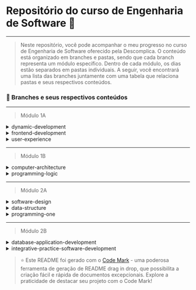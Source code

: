 
# Repositório do curso de Engenharia de Software 🚀
---
> Neste repositório, você pode acompanhar o meu progresso no curso de Engenharia de Software oferecido pela Descomplica. O conteúdo está organizado em branches e pastas, sendo que cada branch representa um módulo específico. Dentro de cada módulo, os dias estão separados em pastas individuais. A seguir, você encontrará uma lista das branches juntamente com uma tabela que relaciona pastas e seus respectivos conteúdos.

### 📂 Branches e seus respectivos conteúdos
---
> Módulo 1A
<details>
<summary>dynamic-development</summary>

| Pasta  | Conteúdo                                       |
| ------ | ---------------------------------------------- |
| dia_01 | Ambientes de programação para JavaScript       |
| dia_02 | Programação com JavaScript: Conceitos          |
| dia_03 | Programando com JavaScript: primeiros comandos |
| dia_04 | Criando e manipulando arrays                   |
| dia_05 | Avançando com Arrays                           |
| dia_06 | Instruções: If e Switch                        |
| dia_07 | Instruções: For e While                        |
| dia_08 | Strings                                        |
| dia_09 | Funções e Objetos                              |
| dia_10 | Classes                                        |
| dia_11 | Manipulando Elementos do DOM                   |
| dia_12 | Praticando uso do DOM                          |
| dia_13 | Construindo um carrinho de compras             |
| dia_14 | Exception                                      |
| dia_15 | Promise                                        |
| dia_16 | Manipulação de JSON                            |
</details>


<details>
<summary>frontend-development</summary>

| Pasta               | Conteúdo                                          |
| ------------------- | ------------------------------------------------- |
| dia_01              | Ambientes de Programação                          |
| dia_02              | Conceitos básicos de HTML                         |
| dia_03              | Mídias com HTML                                   |
| dia_04              | Montando tabelas com HTML                         |
| dia_05              | Criação de formulários com HTML                   |
| dia_06              | Continuação: formulários com HTML                 |
| dia_07              | CSS: Entendendo sobre estilos                     |
| dia_08              | CSS: Criando estilos                              |
| dia_09              | Introdução ao BootStrap                           |
| dia_10              | Containers com BootStrap                          |
| dia_11              | Avançando com bootStrap                           |
| Não possui conteúdo | Site com base em um modelo (template), explicação |
| dia_13              | Versionamento de código com Git                   |
| Não possui conteúdo | GitHub Pages                                      |
| dia_15              | O que é a internet?                               |
| Não possui conteúdo | Entendimento do código fonte                      |
</details>

<details>
<summary>user-experience</summary>

| Pasta  | Conteúdo                                         |
| ------ | ------------------------------------------------ |
| dia_01 | Experiência do Usuário (UX)                      |
| dia_02 | Interface do usuário (UI)                        |
| dia_03 | Design Thinking (Conhecimentos importantes)      |
| dia_04 | Metodologias de Design                           |
| dia_05 | Fase de empatia e definição                      |
| dia_06 | Fase de ideação                                  |
| dia_07 | Fase de prototipação                             |
| dia_08 | Fase de testes                                   |
| dia_09 | Princípios, stakeholders e escopo                |
| dia_10 | Gestão de tempo, custos, riscos e comunicação    |
| dia_11 | Canvas de projetos                               |
| dia_12 | Execução e encerramento de projetos tradicionais |
| dia_13 | Ágil e Scrum                                     |
| dia_14 | Planejamento e execução de um projeto ágil       |
| dia_15 | Kanban e Lean                                    |
| dia_16 | UX e Agilidade                                   |

</details>

---

> Módulo 1B
<details>
<summary>computer-architecture</summary>

| Pasta               | Conteúdo                             |
| ------------------- | ------------------------------------ |
| dia_01              | A disciplina                         |
| dia_02              | Sistemas de numeração                |
| dia_03              | Algoritmos                           |
| Não possui conteúdo | Linguagens de Programação            |
| dia_05              | Abstração de dados                   |
| dia_06              | Engenharia de Software               |
| dia_07              | Sistemas Operacionais                |
| dia_08              | Redes de Computadores                |
| dia_09              | Circuitos Lógicos                    |
| dia_10              | Mineração de dados (Data Mining)     |
| dia_11              | Banco de Dados                       |
| dia_12              | Segurança da Informação              |
| dia_13              | Usabilidade e Experiência do Usuário |

</details>

<details>
<summary>programming-logic</summary>

| Pasta  | Conteúdo                                |
| ------ | --------------------------------------- |
| dia_01 | Introdução a Algoritmos                 |
| dia_02 | Tipos de Dados e Instruções Primitivas  |
| dia_03 | Variáveis e Constantes                  |
| dia_04 | Entrada, Processamento e Saída de dados |
| dia_05 | Estruturas de Decisão                   |
| dia_06 | Estruturas de Repetição                 |
| dia_07 | Vetor                                   |
| dia_08 | Matriz                                  |
| dia_09 | Procedimentos sem Parâmetros            |
| dia_10 | Procedimentos com Parâmetros            |
| dia_11 | Funções sem Parâmetros                  |
| dia_12 | Funções com Parâmetros                  |
| dia_13 | Visão Geral da Linguagem Java           |
| dia_14 | Introdução à Linguagem Java             |

</details>

--- 

> Módulo 2A

<details>

<summary>software-design</summary>

| Pasta        | Conteúdo                                                           |
| ------------ | ------------------------------------------------------------------ |
| dia_01       | Design de Software                                                 |
| dia_02       | Objetos e Classes                                                  |
| dia_03       | Classes Abstratas, interfaces e princípios da Orientação a Objetos |
| dia_04       | Outros conceitos de orientação a objetos                           |
| dia_05       | Conceitos finais de OO e Requisitos                                |
| dia_06       | Iniciando com UML                                                  |
| dia_07       | Diagrama de Caso de Uso                                            |
| dia_08       | Diagrama de Classe                                                 |
| dia_09       | Diagrama de Sequência                                              |
| dia_10       | Diagrama de Atividades                                             |
| dia_11       | Diagrama de Comunicação                                            |
| dia_12       | Diagrama de Máquina de Estado                                      |
| dia_13       | Diagrama de Componentes                                            |
| Sem conteúdo | Utilização de Ferramentas UML                                      |
| dia_15       | Diagrama de Pacote e Implantação                                   |
| dia_16       | Diagrama de Estrutura Composta e tempo                             |

</details>

<details>

<summary>data-structure</summary>

| Pasta        | Conteúdo                                 |
| ------------ | ---------------------------------------- |
| dia_01       | Entendendo as estruturas de dados        |
| dia_02       | Entendendo Vetores e Matrizes            |
| dia_03       | Entendendo Ordenação                     |
| dia_04       | Entendendo Recursão I                    |
| Sem conteúdo | Entendendo Recursão II                   |
| dia_06       | Entendendo Pilhas                        |
| Sem conteúdo | Entendendo as Aplicações de Pilha        |
| dia_08       | Entendendo Filas                         |
| Sem conteúdo | Entendendo as Aplicações de Fila         |
| dia_10       | Entendendo os Elementos Lista Ligada     |
| dia_11       | Entendendo a Lista Ligada                |
| dia_12       | Entendendo as Aplicações da Lista Ligada |
| dia_13       | Entendendo Árvores                       |
| dia_14       | Entendendo Árvores Binárias              |
| dia_15       | Entendendo os Percursos em Árvores       |
| Sem conteúdo | Projeto com Árvore Binária               |

</details>
<details>

<summary>programming-one</summary>

| Pasta        | Conteúdo                                   |
| ------------ | ------------------------------------------ |
| dia_01       | Introdução à linguagem de programação Java |
| Sem conteúdo | Ambiente Java                              |
| dia_03       | Operadores                                 |
| Sem conteúdo | Instrução Java                             |
| dia_05       | Intruções de loop                          |
| Sem conteúdo | Strings e Arrays                           |
| Sem conteúdo | Conceitos POO em Java                      |
| Sem conteúdo | Modificadores de acesso                    |
| Sem conteúdo | Trabalhando com String                     |
| dia_10       | Usando Collection (parte 01)               |
| dia_11       | Usando Collection (parte 02)               |
| Sem conteúdo | Banco de Dados com Java                    |
| Sem conteúdo | Exceções                                   |
| dia_14       | Exceções Direcionadas                      |
| Sem conteúdo | Trabalhando com Arquivos                   |
| dia_16       | Threads                                    |

</details>

---

> Módulo 2B

<details>

<summary>database-application-development</summary>

| Pasta        | Conteúdo                                  |
| ------------ | ----------------------------------------- |
| dia_01       | Introdução aos Sistemas de Banco de Dados |
| dia_02       | Projeto de Banco de Dados                 |
| dia_03       | Modelagem Conceitual                      |
| dia_04       | Modelagem Lógica                          |
| Sem Conteúdo | Instalação das Ferramentas                |

</details>

<details>

<summary>integrative-practice-software-development</summary>

| Pasta        | Conteúdo                                        |
| ------------ | ----------------------------------------------- |
| Sem conteúdo | Apresentação de ferramentas e conceitos básicos |
| dia_02       | Elementos Básicos do HTML                       |
| dia_03       | Tabelas em HTML                                 |
| dia_04       | Formulários                                     |
| dia_05       | Introdução ao CSS                               |
| dia_06       | Estilos CSS                                     |

</details>


> ⭐️ Este README foi gerado com o [Code Mark](https://codemark.com.br) - uma poderosa ferramenta de geração de README drag in drop, que possibilita a criação fácil e rápida de documentos excepcionais. Explore a praticidade de destacar seu projeto com o Code Mark!